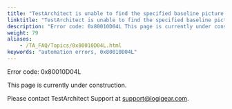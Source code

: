 ```yaml
--- 
title: "TestArchitect is unable to find the specified baseline picture. Please check the baseline picture <pictureName> exists."
linktitle: "TestArchitect is unable to find the specified baseline picture. Please check the baseline picture <pictureName> exists."
description: "Error code: 0x80010D04L This page is currently under construction. Please contact TestArchitect Support at support@logigear.com ."
weight: 79
aliases: 
    - /TA_FAQ/Topics/0x80010D04L.html
keywords: "automation errors, 0x80010D04L"
---
```


Error code: 0x80010D04L

This page is currently under construction.

Please contact TestArchitect Support at [support@logigear.com](mailto:support@logigear.com).





